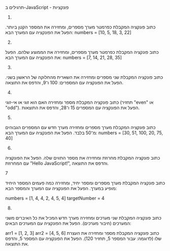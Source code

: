 תרגילים ב-JavaScript - פונקציות

1.

כתוב פונקציה המקבלת כפרמטר מערך מספרים, ומחזירה את המספר הקטן ביותר.
הפעל את הפונקציה עם המערך הבא:
numbers = [10, 5, 18, 3, 22]

2.

כתוב פונקציה המקבלת כפרמטר מערך מספרים, ומחזירה את הממוצע שלהם.
הפעל את הפונקציה עם המערך הבא:
numbers = [7, 14, 21, 28, 35]

3.

כתוב פונקציה המקבלת שני מספרים ומחזירה את השארית מהחלוקה של הראשון בשני.
הפעל את הפונקציה עם המספרים: 100 ו־9, והדפס את התוצאה.

4.

כתוב פונקציה המקבלת מספר ומחזירה האם הוא זוגי או אי-זוגי (תחזיר "even" או "odd").
הפעל את הפונקציה עם המספרים 15 ו־28, והדפס את התוצאות.

5.

כתוב פונקציה המקבלת מערך מספרים ומחזירה מערך חדש עם המספרים הגבוהים מ־50 בלבד.
הפעל את הפונקציה עם המערך הבא:
numbers = [30, 51, 100, 20, 75, 40]

6.

כתוב פונקציה המקבלת מחרוזת ומחזירה את מספר התווים שלה.
הפעל את הפונקציה עם המחרוזת "Hello JavaScript!", והדפס את התוצאה.

7

כתוב פונקציה המקבלת מערך מספרים ומספר יחיד, ומחזירה כמה פעמים המספר היחיד מופיע במערך.
הפעל את הפונקציה עם המערך והמספר הבא:

numbers = [1, 4, 4, 2, 4, 5, 4]
targetNumber = 4

8.

כתוב פונקציה המקבלת שני מערכים ומחזירה מערך חדש המכיל את כל האיברים משני המערכים (חיבור מערכים).
הפעל את הפונקציה עם המערכים הבאים:

arr1 = [1, 2, 3]
arr2 = [4, 5, 6]
כתוב פונקציה המקבלת מספר ומחזירה את העצרת שלו (לדוגמה: עבור המספר 5, תחזיר 120).
הפעל את הפונקציה עם המספר 5, והדפס את התוצאה.

